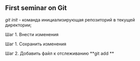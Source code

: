 ## First seminar on Git

*git init* - команда инициализирующая репозиторий в текущей директории;

Шаг 1. Внести изменения

Шаг 1. Сохранить изменения

Шаг 2. Добавить файл к отслеживанию **git add <file> **
